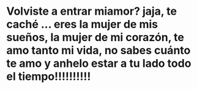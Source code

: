 # Volviste a entrar miamor? jaja, te caché ...  eres la mujer de mis sueños, la mujer de mi corazón, te amo tanto mi vida, no sabes cuánto te amo y anhelo estar a tu lado todo el tiempo!!!!!!!!!!
